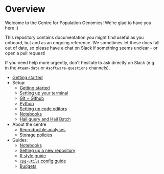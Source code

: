 # Overview

Welcome to the Centre for Population Genomics! We're glad to have you here :)

This repository contains documentation you might find useful as you onboard, but and as an ongoing reference. We sometimes let these docs fall out of date, so please have a chat on Slack if something seems unclear - or open a pull request!

If you need help more urgently, don't hesitate to ask directly on Slack (e.g. in
the `#team-data` or `#software-questions` channels).

- [Getting started](/getting_started.md)
- Setup:
    - [Getting started](/getting_started.md)
    - [Setting up your terminal](terminal.md)
    - [Git + Github](/git.md)
    - [Python](/python.md)
    - [Setting up code editors](/code_editors.md)
    - [Notebooks](notebooks.md)
    - [Hail query and Hail Batch](/hail.md)
- About the centre
    - [Reproducible analyses](reproducible_analyses.md)
    - [Storage policies](storage_policies)
- Guides:
    - [Notebooks](notebooks.md)
    - [Setting up a new repository](new_repository.md)
    - [R style guide](r_style_guide.md)
    - [`cpg-utils` config guide](cpg_utils_config.md)
    - [Budgets](budgets.md)
